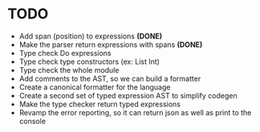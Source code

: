 # TODO

- Add span (position) to expressions __(DONE)__
- Make the parser return expressions with spans __(DONE)__
- Type check Do expressions
- Type check type constructors (ex: List Int)
- Type check the whole module
- Add comments to the AST, so we can build a formatter
- Create a canonical formatter for the language
- Create a second set of typed expression AST to simplify codegen
- Make the type checker return typed expressions
- Revamp the error reporting, so it can return json as well as print to the console